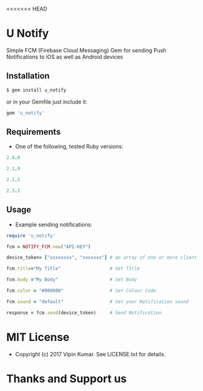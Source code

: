 <<<<<<< HEAD
# U Notify

Simple FCM (Firebase Cloud Messaging) Gem for sending Push Notifications to iOS as well as Android devices

## Installation

```ruby
$ gem install u_notify
```
or in your Gemfile just include it:

```ruby
gem 'u_notify'
```
## Requirements

* One of the following, tested Ruby versions:

```ruby
2.0.0
```
```ruby
2.1.9
```
```ruby
2.2.5
```
```ruby
2.3.1
```
## Usage

* Example sending notifications:

```ruby
require 'u_notify'

fcm = NOTIFY_FCM.new("API-KEY")

device_token= ["xxxxxxxx", "xxxxxxx"] # an array of one or more client device tokens

fcm.title="My Title"                  # Set Title

fcm.body ="My Body"                   # Set Body

fcm.color = "#000000"                 # Set Colour Code

fcm.sound = "default"                 # Set your Notification sound

response = fcm.send(device_token)     # Send Notification
```

# MIT License

* Copyright (c) 2017 Vipin Kumar. See LICENSE.txt for details.

# Thanks and Support us
